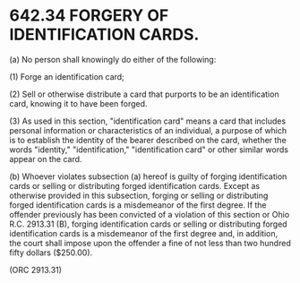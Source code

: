 642.34 FORGERY OF IDENTIFICATION CARDS.
=======================================

​(a) No person shall knowingly do either of the following:

​(1) Forge an identification card;

​(2) Sell or otherwise distribute a card that purports to be an
identification card, knowing it to have been forged.

​(3) As used in this section, "identification card" means a card that
includes personal information or characteristics of an individual, a
purpose of which is to establish the identity of the bearer described on
the card, whether the words "identity," "identification,"
"identification card" or other similar words appear on the card.

​(b) Whoever violates subsection (a) hereof is guilty of forging
identification cards or selling or distributing forged identification
cards. Except as otherwise provided in this subsection, forging or
selling or distributing forged identification cards is a misdemeanor of
the first degree. If the offender previously has been convicted of a
violation of this section or Ohio R.C. 2913.31 (B), forging
identification cards or selling or distributing forged identification
cards is a misdemeanor of the first degree and, in addition, the court
shall impose upon the offender a fine of not less than two hundred fifty
dollars (\$250.00).

(ORC 2913.31)
